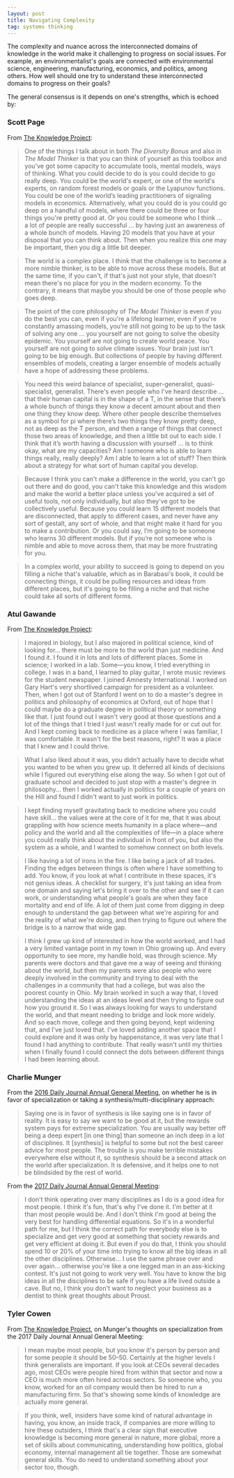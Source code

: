 ```yaml
---
layout: post
title: Navigating Complexity
tag: systems thinking
---
```


The complexity and nuance across the interconnected domains of knowledge in the world make it challenging to progress on social issues. For example, an environmentalist's goals are connected with environmental science, engineering, manufacturing, economics, and politics, among others. How well should one try to understand these interconnected domains to progress on their goals?

The general consensus is it depends on one's strengths, which is echoed by:

### Scott Page

From [The Knowledge Project](https://fs.blog/knowledge-project/scott-page/):

> One of the things I talk about in both _The Diversity Bonus_ and also in _The Model Thinker_ is that you can think of yourself as this toolbox and you've got some capacity to accumulate tools, mental models, ways of thinking. What you could decide to do is you could decide to go really deep. You could be the world's expert, or one of the world's experts, on random forest models or goals or the Lyapunov functions. You could be one of the world’s leading practitioners of signaling models in economics. Alternatively, what you could do is you could go deep on a handful of models, where there could be three or four things you're pretty good at. Or you could be someone who I think ... a lot of people are really successful ... by having just an awareness of a whole bunch of models. Having 20 models that you have at your disposal that you can think about. Then when you realize this one may be important, then you dig a little bit deeper.

> The world is a complex place. I think that the challenge is to become a more nimble thinker, is to be able to move across these models. But at the same time, if you can't, if that's just not your style, that doesn’t mean there's no place for you in the modern economy. To the contrary, it means that maybe you should be one of those people who goes deep.

> The point of the core philosophy of _The Model Thinker_ is even if you do the best you can, even if you're a lifelong learner, even if you're constantly amassing models, you’re still not going to be up to the task of solving any one ... you yourself are not going to solve the obesity epidemic. You yourself are not going to create world peace. You yourself are not going to solve climate issues. Your brain just isn’t going to be big enough. But collections of people by having different ensembles of models, creating a larger ensemble of models actually have a hope of addressing these problems.

> You need this weird balance of specialist, super-generalist, quasi-specialist, generalist. There's even people who I've heard
describe ... that their human capital is in the shape of a T, in the sense that there’s a whole bunch of things they know a decent amount about and then one thing they know deep. Where other people describe themselves as a symbol for pi where there’s two things they know pretty deep, not as deep as the T person, and then a range of things that connect those two areas of knowledge, and then a little bit out to each side. I think that it’s worth having a discussion
with yourself ... is to think okay, what are my capacities? Am I someone who is able to learn things really, really deeply? Am I able to learn a lot of stuff? Then think about a strategy for what sort of human capital you develop.

> Because I think you can't make a difference in the world, you can't go out there and do good, you can't take this knowledge and this wisdom and make the world a better place unless you've acquired a set of useful tools, not only individually, but also they've got to be collectively useful. Because you could learn 15 different models that are disconnected, that apply to different cases, and never have any sort of gestalt, any sort of whole, and that might make it hard for you to make a contribution. Or you could say, I’m going to be someone who learns 30 different models. But if you’re not someone who is nimble and able to move across them, that may be more frustrating for you.

> In a complex world, your ability to succeed is going to depend on you filling a niche that's valuable, which as in Barabasi's book, it could be connecting things, it could be pulling resources and ideas from different places, but it's going to be filling a niche and that niche could take all sorts of different forms.

### Atul Gawande

From [The Knowledge Project](https://fs.blog/knowledge-project/atul-gawande/):

> I majored in biology, but I also majored in political science, kind of looking for... there must be more to the world than just medicine. And I found it. I found it in lots and lots of different places. Some in science; I worked in a lab. Some—you know, I tried everything in college. I was in a band, I learned to play guitar, I wrote music reviews for the student newspaper. I joined Amnesty International. I worked on Gary Hart's very shortlived campaign for president as a volunteer. Then, when I got out of Stanford I went on to do a master's degree in politics and philosophy of economics at Oxford, out of hope that I could maybe do a graduate degree in political theory or something like that. I just found out I wasn't very good at those questions and a lot of the things that I tried I just wasn't really made for or cut out for. And I kept coming back to medicine as a place where I was familiar, I was comfortable. It wasn't for the best reasons, right? It was a place that I knew and I could thrive.

> What I also liked about it was, you didn’t actually have to decide what you wanted to be when you grew up. It deferred all kinds of decisions while I figured out everything else along the way. So when I got out of graduate school and decided to just stop with a master's degree in philosophy... then I worked actually in politics for a couple of years on the Hill and found I didn't want to just work in politics.

> I kept finding myself gravitating back to medicine where you could have skill... the values were at the core of it for me, that it was about grappling with how science meets humanity in a place where—and policy and the world and all the complexities of life—in a place where you could really think about the individual in front of you, but also the system as a whole, and I wanted to somehow connect on both levels.

> I like having a lot of irons in the fire. I like being a jack of all trades. Finding the edges between things is often where I have something to add. You know, if you look at what I contribute in these spaces, it's not genius ideas. A checklist for surgery, it's just taking an idea from one domain and saying let's bring it over to the other and see if it can work, or understanding what people's goals are when they face mortality and end of life. A lot of them just come from digging in deep enough to understand the gap between what we're aspiring for and the reality of what we're doing, and then trying to figure out where the bridge is to a narrow that wide gap.

> I think I grew up kind of interested in how the world worked, and I had a very limited vantage point in my town in Ohio growing up. And every opportunity to see more, my handle hold, was through science. My parents were doctors and that gave me a way of seeing and thinking about the world, but then my parents were also people who were deeply involved in the community and trying to deal with the challenges in a community that had a college, but was also the poorest county in Ohio. My brain worked in such a way that, I loved understanding the ideas at an ideas level and then trying to figure out how you ground it. So I was always looking for ways to understand the world, and that meant needing to bridge and look more widely. And so each move, college and then going beyond, kept widening that, and I've just loved that. I've loved adding another space that I could explore and it was only by happenstance, it was very late that I found I had anything to contribute. That really wasn't until my thirties when I finally found I could connect the dots between different things I had been learning about.

### Charlie Munger

From the [2016 Daily Journal Annual General Meeting](https://www.penderfund.com/blog/question-time-with-charlie-munger-part-2/), on whether he is in favor of specialization or taking a synthesis/multi-disciplinary approach:

> Saying one is in favor of synthesis is like saying one is in favor of reality. It is easy to say we want to be good at it, but the rewards system pays for extreme specialization. You are usually way better off being a deep expert [in one thing] than someone an inch deep in a lot of disciplines. It [synthesis] is helpful to some but not the best career advice for most people. The trouble is you make terrible mistakes everywhere else without it, so synthesis should be a second attack on the world after specialization. It is defensive, and it helps one to not be blindsided by the rest of world.

From the [2017 Daily Journal Annual General Meeting](http://latticeworkinvesting.com/2017/02/17/charlie-munger-full-transcript-of-daily-journal-annual-meeting-2017/):

> I don't think operating over many disciplines as I do is a good idea for most people. I think it's fun, that's why I've done it. I'm better at it than most people would be. And I don't think I'm good at being the very best for handling differential equations. So it's in a wonderful path for me, but I think the correct path for everybody else is to specialize and get very good at something that society rewards and get very efficient at doing it. But even if you do that, I think you should spend 10 or 20% of your time into trying to know all the big ideas in all the other disciplines. Otherwise... I use the same phrase over and over again... otherwise you're like a one legged man in an ass-kicking contest. It's just not going to work very well. You have to know the big ideas in all the disciplines to be safe if you have a life lived outside a cave. But no, I think you don't want to neglect your business as a dentist to think great thoughts about Proust.

### Tyler Cowen

From [The Knowledge Project](https://fs.blog/knowledge-project/tyler-cowen/), on Munger's thoughts on specialization from the 2017 Daily Journal Annual General Meeting:

> I mean maybe most people, but you know it's person by person and for some people it should be 50–50. Certainly at the higher levels I think generalists are important. If you look at CEOs several decades ago, most CEOs were people hired from within that sector and now a CEO is much more often hired across sectors. So someone who, you know, worked for an oil company would then be hired to run a manufacturing firm. So that's showing some kinds of knowledge are actually more general.

> If you think, well, insiders have some kind of natural advantage in having, you know, an inside track, if companies are more willing to hire these outsiders, I think that's a clear sign that executive knowledge is becoming more general in nature, more global, more a set of skills about communicating, understanding how politics, global economy, internal management all tie together. Those are somewhat general skills. You do need to understand something about your sector too, though.